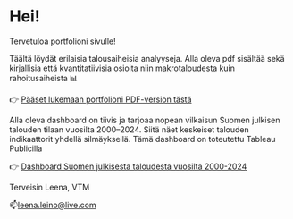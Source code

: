 # Hei!

Tervetuloa portfolioni sivulle! 

Täältä löydät erilaisia talousaiheisia analyyseja. Alla oleva pdf sisältää sekä kirjallisia että kvantitatiivisia osioita niin makrotaloudesta kuin rahoitusaiheista 📊

👉 [Pääset lukemaan portfolioni PDF-version tästä](./Portfolio_Leena.pdf)

Alla oleva dashboard on tiivis ja tarjoaa nopean vilkaisun Suomen julkisen talouden tilaan vuosilta 2000–2024. Siitä näet keskeiset talouden indikaattorit yhdellä silmäyksellä. Tämä dashboard on toteutettu Tableau Publicilla

👉 [Dashboard Suomen julkisesta taloudesta vuosilta 2000-2024](https://raw.githubusercontent.com/leenaleino/portfolio/main/Dashboard%203.png)


Terveisin Leena, VTM

📫leena.leino@live.com
